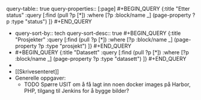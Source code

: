 query-table:: true
query-properties:: [:page]
#+BEGIN_QUERY
	{:title "Etter status"
     :query [:find (pull ?p [*])
	 :where
         [?p :block/name _]
         (page-property ?p :type "status")
]}
#+END_QUERY

- query-sort-by:: tech
  query-sort-desc:: true
  #+BEGIN_QUERY
  	{:title "Prosjekter"
       :query [:find (pull ?p [*])
  	:where
           [?p :block/name _]
           (page-property ?p :type "prosjekt")
  ]}
  #+END_QUERY
- #+BEGIN_QUERY
  	{:title "Datasett"
       :query [:find (pull ?p [*])
  	 :where
           [?p :block/name _]
           (page-property ?p :type "datasett")
  ]}
  #+END_QUERY
-
- [[Skrivesenteret]]
- Generelle oppgaver:
	- TODO Spørre USIT om å få lagt inn noen docker images på Harbor, PHP, tilgang til Jenkins for å bygge bilder?